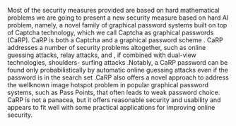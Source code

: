 Most of the security measures provided are based on hard mathematical problems we are going to present a new security measure based on hard AI problem, namely, a novel family of graphical password systems built on top of Captcha technology, which we call Captcha as graphical passwords (CaRP). CaRP is both a Captcha and a graphical password scheme .
CaRP addresses a number of security problems altogether, such as online guessing attacks, relay attacks, and , if combined with dual-view technologies, shoulders- surfing attacks .Notably, a CaRP password can be found only probabilistically by automatic online guessing attacks even if the password is in the search set .CaRP also offers a novel approach to address the wellknown image hotspot problem in popular graphical password systems, such as Pass Points, 
that often leads to weak password choice. CaRP is not a panacea, but it offers reasonable security and usability and appears to fit well with some practical applications for improving online security.
